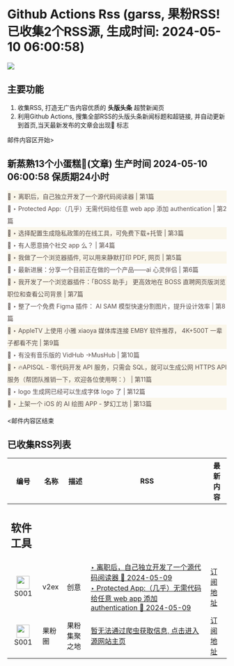 # Github Actions Rss (garss, 果粉RSS! 已收集2个RSS源, 生成时间: 2024-05-10 06:00:58)

![](https://cdn.jsdelivr.net/gh/xinkeji/garss/_media/ga-rss.png)



## 主要功能
1. 收集RSS, 打造无广告内容优质的 **头版头条** 超赞新闻页
2. 利用Github Actions, 搜集全部RSS的头版头条新闻标题和超链接, 并自动更新到首页,当天最新发布的文章会出现🌈 标志

邮件内容区开始>
<h2>新蒸熟13个小蛋糕🍰(文章) 生产时间 2024-05-10 06:00:58 保质期24小时</h2>

<div style='line-height:3;background-color:#FAF6EA;' ><a href='https://www.v2ex.com/t/1039108#reply9' style="line-height:2;text-decoration:none;display:block;color:#584D49;">🌈 ‣ 离职后，自己独立开发了一个源代码阅读器 | 第1篇</a></div><div style='line-height:3;' ><a href='https://www.v2ex.com/t/1039170#reply17' style="line-height:2;text-decoration:none;display:block;color:#584D49;">🌈 ‣ Protected App:（几乎）无需代码给任意 web app 添加 authentication | 第2篇</a></div><div style='line-height:3;background-color:#FAF6EA;' ><a href='https://www.v2ex.com/t/1039174#reply11' style="line-height:2;text-decoration:none;display:block;color:#584D49;">🌈 ‣ 选择配置生成隐私政策的在线工具，可免费下载+托管 | 第3篇</a></div><div style='line-height:3;' ><a href='https://www.v2ex.com/t/1039055#reply29' style="line-height:2;text-decoration:none;display:block;color:#584D49;">🌈 ‣ 有人愿意搞个社交 app 么？ | 第4篇</a></div><div style='line-height:3;background-color:#FAF6EA;' ><a href='https://www.v2ex.com/t/1039166#reply12' style="line-height:2;text-decoration:none;display:block;color:#584D49;">🌈 ‣ 我做了一个浏览器插件, 可以用来静默打印 PDF, 网页 | 第5篇</a></div><div style='line-height:3;' ><a href='https://www.v2ex.com/t/1039177#reply3' style="line-height:2;text-decoration:none;display:block;color:#584D49;">🌈 ‣ 最新进展：分享一个目前正在做的一个产品——ai 心灵伴侣 | 第6篇</a></div><div style='line-height:3;background-color:#FAF6EA;' ><a href='https://www.v2ex.com/t/1039202#reply0' style="line-height:2;text-decoration:none;display:block;color:#584D49;">🌈 ‣ 我开发了一个浏览器插件：「BOSS 助手」 更高效地在 BOSS 直聘网页版浏览职位和查看公司背景 | 第7篇</a></div><div style='line-height:3;' ><a href='https://www.v2ex.com/t/1039081#reply6' style="line-height:2;text-decoration:none;display:block;color:#584D49;">🌈 ‣ 整了一个免费 Figma 插件： AI SAM 模型快速分割图片，提升设计效率 | 第8篇</a></div><div style='line-height:3;background-color:#FAF6EA;' ><a href='https://www.v2ex.com/t/1039141#reply7' style="line-height:2;text-decoration:none;display:block;color:#584D49;">🌈 ‣ AppleTV 上使用 小雅 xiaoya 媒体库连接 EMBY 软件推荐， 4K+500T 一辈子都看不完 | 第9篇</a></div><div style='line-height:3;' ><a href='https://www.v2ex.com/t/1038946#reply5' style="line-height:2;text-decoration:none;display:block;color:#584D49;">🌈 ‣ 有没有音乐版的 VidHub ->MusHub | 第10篇</a></div><div style='line-height:3;background-color:#FAF6EA;' ><a href='https://www.v2ex.com/t/1039162#reply1' style="line-height:2;text-decoration:none;display:block;color:#584D49;">🌈 ‣ 🔥APISQL - 零代码开发 API 服务，只需会 SQL，就可以生成公网 HTTPS API 服务（帮团队推销一下，欢迎各位使用啊：） | 第11篇</a></div><div style='line-height:3;' ><a href='https://www.v2ex.com/t/1038982#reply0' style="line-height:2;text-decoration:none;display:block;color:#584D49;">🌈 ‣ logo 生成网已经可以生成字体 logo 了 | 第12篇</a></div><div style='line-height:3;background-color:#FAF6EA;' ><a href='https://www.v2ex.com/t/1039283#reply0' style="line-height:2;text-decoration:none;display:block;color:#584D49;">🌈 ‣ 上架一个 iOS 的 AI 绘图 APP - 梦幻工坊 | 第13篇</a></div>

<邮件内容区结束

## 已收集RSS列表

| 编号 | 名称 | 描述 | RSS | 最新内容 |
| --- | --- | --- | --- | --- |
| <h2 id="软件工具">软件工具</h2> |  |   |  |  |
| <div id="S001" style="text-align: center;"><img src="https://cdn.jsdelivr.net/gh/zhaoolee/garss/_media/favicon/S001.png" width="30px" style="width:30px;height: auto;"/><br><span>S001</span></div> | v2ex | 创意 | [‣ 离职后，自己独立开发了一个源代码阅读器 🌈 2024-05-09](https://www.v2ex.com/t/1039108#reply9)<br/>[‣ Protected App:（几乎）无需代码给任意 web app 添加 authentication 🌈 2024-05-09](https://www.v2ex.com/t/1039170#reply17) | [订阅地址](https://www.v2ex.com/feed/tab/creative.xml) |
| <div id="S001" style="text-align: center;"><img src="https://cdn.jsdelivr.net/gh/zhaoolee/garss/_media/favicon/S001.png" width="30px" style="width:30px;height: auto;"/><br><span>S001</span></div> | 果粉圈 | 果粉集聚之地 | [暂无法通过爬虫获取信息, 点击进入源网站主页](https://g0f.cn) | [订阅地址](https://g0f.cn/rss.xml) |



